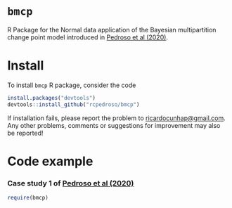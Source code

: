 # `bmcp`
R Package for the Normal data application of the Bayesian multipartition change point model introduced in [Pedroso et al (2020)](https://arxiv.org/abs/2107.11456).

# Install
To install `bmcp` R package, consider the code

```R
install.packages("devtools")
devtools::install_github("rcpedroso/bmcp")
```
If installation fails, please report the problem to ricardocunhap@gmail.com. Any other problems, comments or suggestions for improvement may also be reported!

# Code example
### Case study 1 of [Pedroso et al (2020)](https://arxiv.org/abs/2107.11456)

```R
require(bmcp)


```

